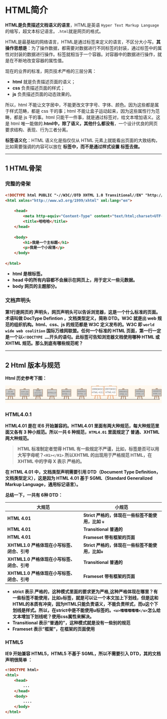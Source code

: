 # HTML简介

**HTML是负责描述文档语义的语言**，HTML是英语 `Hyper Text Markup Language` 的缩写，超文本标记语言。`.html`就是网页的格式。

HTML是最基础的网络语言，HTML是通过标签来定义的语言，不区分大小写。**其操作思想是**：为了操作数据，都需要对数据进行不同标签的封装，通过标签中的属性对封装的数据进行操作。标签就相当于一个容器。对容器中的数据进行操作，就是在不断地改变容器的属性值。

现在的业界的标准，网页技术严格的三层分离：

- **html** 就是负责描述页面的语义；
- **css** 负责描述页面的样式；
- **js** 负责描述页面的动态效果的。

所以，html 不能让文字居中，不能更改文字字号、字体、颜色。因为这些都是属于样式范畴，都是 css 干的事；html 不能让盒子运动起来，因为这些属性行为范畴，都是 js 干的事。html 只能干一件事，就是通过标签对，给文本增加语义。这是 html 唯一能做的.**html中，除了语义，其他什么都没有**，一个设计优良的网页要求结构、表现、行为三者分离。

**标签语义化**：HTML 语义化是指仅仅从 HTML 元素上就能看出页面的大致结构，比如需要强调的内容可以放在 <strong> 标签中，而不是通过样式设置 <span> 标签去做。

---
## 1 HTML骨架

### 完整的骨架

```html
<!DOCTYPE html PUBLIC "-//W3C//DTD XHTML 1.0 Transitional//EN" "http://www.w3.org/TR/xhtml1/DTD/xhtml1-transitional.dtd">
<html xmlns="http://www.w3.org/1999/xhtml" xml:lang="en">

    <head>
        <meta http-equiv="Content-Type" content="text/html;charset=UTF-8">
        <title>哈哈哈</title>
    </head>

    <body>
        <h1>我是一个主标题</h1>
        <p>我是一个小段落</p>
    </body>

</html>
```

- html 是根标签。
- head 中的所有内容都不会展示在网页上，用于定义一些元数据。
- body 网页的主题部分。

### 文档声明头

第1行是网页的 **声明头**，网页声明头可以告诉浏览器，这是一个什么标准的页面。术语叫做 **DocType Defintion** ，文档类型定义，简称 DTD。**W3C** 就是出 web 规范的组织机构。html、css、js 的规范都是 W3C 定义发布的。W3C 即 `world wide web coalition` 国际万维网联盟。任何一个标准的 HTML 页面，第一行一定是一个以`<!DOCTYPE ……`开头的语句。此标签可告知浏览器文档使用哪种 HTML 或 XHTML 规范。那么到底有哪些规范呢？

---
## 2 Html 版本与规范

 Html 历史参考下图：

![](index_files/html_history.png)

### HTML4.0.1

**HTML4.01** 是在 IE6 开始兼容的。HTML4.01 里面有两大种规范，每大种规范里面又各有 3 种小规范。所以一共 6 种规范，`HTML4.01` 里面规定了 **普通、XHTML** 两大种规范。

>HTML 标准制定者觉得 HTML 有一些规定不严谨，比如，标签是否可以用大写字母呢？`<H1></H1>` 所以XHTML 的出现用于严格规范 HTML，在 XHTML 中的字母 X 表示 **严格的**。

在 HTML 4.01 中，文档类型声明需要引用 DTD（Document Type Definition，文档类型定义），这是因为 HTML 4.01 基于 SGML（Standard Generalized Markup Language，通用标记语言）。

总结一下，一共有 6种 DTD：

大规范|小规范
---|---
HTML 4.01| Strict 严格的，体现在一些标签不能使用，比如 `u` 
HTML 4.01| Transitional   普通的
HTML 4.01| Frameset     带有框架的页面
XHTML1.0 严格体现在小写标签、闭合、引号|Strict 严格的，体现在一些标签不能使用，比如`u`
XHTML1.0 严格体现在小写标签、闭合、引号|Transitional   普通的
XHTML1.0 严格体现在小写标签、闭合、引号|Frameset     带有框架的页面

- **strict** 表示 **严格的**，这种模式里面的要求更为严格,这种严格体现在哪里？有一些标签不能使用，比如`u`标签，就是可以让一个本文加上下划线，但是这和HTML的本质有冲突，因为HTML只能负责语义，不能负责样式，而u这个下划线是样式。所以，在strict中是不能使用u标签的。`<u>嘻嘻嘻嘻嘻</u>`怎么给文本增加下划线呢？使用css属性来解决。
- **Transitional** 表示“普通的”，这种模式就是没有一些别的规范
- **Frameset** 表示“框架”，在框架的页面使用

### HTML5

IE9 开始兼容 HTML5，HTML5 不基于 SGML，所以不需要引入 DTD，其的文档声明很简单 ：

```html
<!DOCTYPE html>
<html>
    <head>
        ...
    </head>
    <body>
        ....
    </body>
</html>
```

